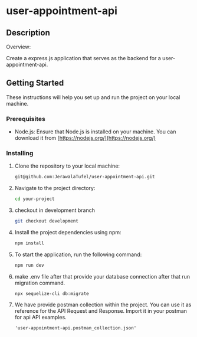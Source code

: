 # user-appointment-api

## Description
Overview:

Create a express.js application that serves as the backend for a user-appointment-api. 
## Getting Started
These instructions will help you set up and run the project on your local machine.

### Prerequisites
- Node.js: Ensure that Node.js is installed on your machine. You can download it from [https://nodejs.org/](https://nodejs.org/)

### Installing
1. Clone the repository to your local machine:
   ```bash
   git@github.com:JerawalaTufel/user-appointment-api.git
2. Navigate to the project directory:
    ```bash
    cd your-project
3. checkout in development branch 
    ```bash
    git checkout development
4. Install the project dependencies using npm:
    ```bash
    npm install
5. To start the application, run the following command:
    ```bash
    npm run dev
6. make .env file after that provide your database connection after that run migration command.
    ```
    npx sequelize-cli db:migrate
7.  We have provide postman collection within the project. You can use it as reference for the API Request and Response.
Import it in your postman for api API examples.
    ``` 
    'user-appointment-api.postman_collection.json'